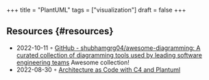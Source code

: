 +++
title = "PlantUML"
tags = ["visualization"]
draft = false
+++

## Resources {#resources}

-   2022-10-11 ◦ [GitHub - shubhamgrg04/awesome-diagramming: A curated collection of diagramming tools used by leading software engineering teams](https://github.com/shubhamgrg04/awesome-diagramming)
    Awesome collection!
-   2022-08-30 ◦ [Architecture as Code with C4 and Plantuml](https://florat.net/architecture-as-code-with-c4-and-plantuml/)